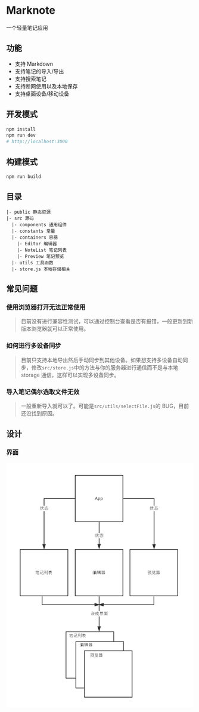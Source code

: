 # Marknote

一个轻量笔记应用

## 功能

- 支持 Markdown
- 支持笔记的导入/导出
- 支持搜索笔记
- 支持断网使用以及本地保存
- 支持桌面设备/移动设备

## 开发模式

```bash
npm install
npm run dev
# http://localhost:3000
```

## 构建模式

```bash
npm run build
```

## 目录

```
|- public 静态资源
|- src 源码
  |- components 通用组件
  |- constants 常量
  |- containers 容器
    |- Editor 编辑器
    |- NoteList 笔记列表
    |- Preview 笔记预览
  |- utils 工具函数
  |- store.js 本地存储相关
```

## 常见问题

### 使用浏览器打开无法正常使用

> 目前没有进行兼容性测试，可以通过控制台查看是否有报错，一般更新到新版本浏览器就可以正常使用。

### 如何进行多设备同步

> 目前只支持本地导出然后手动同步到其他设备。如果想支持多设备自动同步，修改`src/store.js`中的方法与你的服务器进行通信而不是与本地 storage 通信，这样可以实现多设备同步。

### 导入笔记偶尔选取文件无效

> 一般重新导入就可以了。可能是`src/utils/selectFile.js`的 BUG，目前还没找到原因。

## 设计

### 界面

![](./docs/ui.png)
